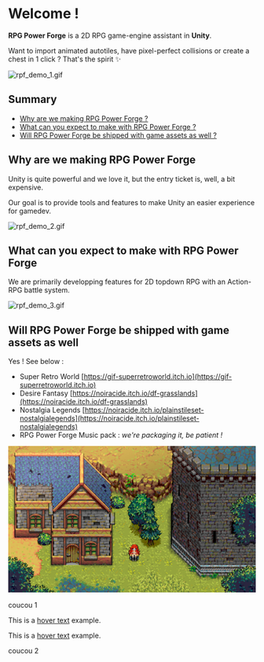 # Welcome !
**RPG Power Forge** is a 2D RPG game-engine assistant in **Unity**.

Want to import animated autotiles, have pixel-perfect collisions or create a chest in 1 click ? That's the spirit ✨

![rpf_demo_1.gif](./../media/front_page/rpf_demo_1.gif)

## Summary
- [Why are we making RPG Power Forge ?](#why-are-we-making-rpg-power-forge)
- [What can you expect to make with RPG Power Forge ?](#what-can-you-expect-to-make-with-rpg-power-forge)
- [Will RPG Power Forge be shipped with game assets as well ?](#will-rpg-power-forge-be-shipped-with-game-assets-as-well)

## Why are we making RPG Power Forge

Unity is quite powerful and we love it, but the entry ticket is, well, a bit expensive.

Our goal is to provide tools and features to make Unity an easier experience for gamedev.

![rpf_demo_2.gif](./../media/front_page/rpf_demo_2.gif)

## What can you expect to make with RPG Power Forge

We are primarily developping features for 2D topdown RPG with an Action-RPG battle system.

![rpf_demo_3.gif](./../media/front_page/rpf_demo_3.gif)

## Will RPG Power Forge be shipped with game assets as well

Yes ! See below :

- Super Retro World
[https://gif-superretroworld.itch.io](https://gif-superretroworld.itch.io)
- Desire Fantasy
[https://noiracide.itch.io/df-grasslands](https://noiracide.itch.io/df-grasslands)
- Nostalgia Legends
[https://noiracide.itch.io/plainstileset-nostalgialegends](https://noiracide.itch.io/plainstileset-nostalgialegends)
- RPG Power Forge Music pack : *we're packaging it, be patient !*

![nostalgia_demo_1.jpg](./../media/front_page/nostalgia_demo_1.jpg)

coucou 1

[id1]: ## "your hover text 2"

This is a [hover text][id1] example.

This is a [hover text](## "your hover text") example.

coucou 2